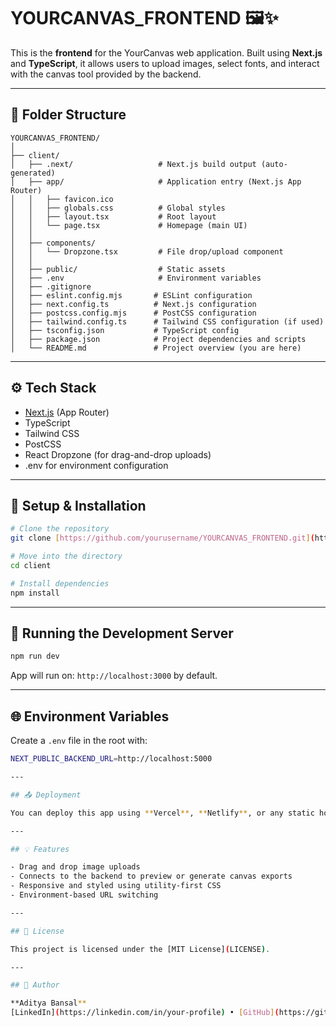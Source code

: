 # YOURCANVAS_FRONTEND 🖼️✨

This is the **frontend** for the YourCanvas web application. Built using **Next.js** and **TypeScript**, it allows users to upload images, select fonts, and interact with the canvas tool provided by the backend.

---

## 📁 Folder Structure

```
YOURCANVAS_FRONTEND/
│
├── client/
│   ├── .next/                   # Next.js build output (auto-generated)
│   ├── app/                     # Application entry (Next.js App Router)
│   │   ├── favicon.ico
│   │   ├── globals.css          # Global styles
│   │   ├── layout.tsx           # Root layout
│   │   └── page.tsx             # Homepage (main UI)
│   │
│   ├── components/
│   │   └── Dropzone.tsx         # File drop/upload component
│   │
│   ├── public/                  # Static assets
│   ├── .env                     # Environment variables
│   ├── .gitignore
│   ├── eslint.config.mjs       # ESLint configuration
│   ├── next.config.ts          # Next.js configuration
│   ├── postcss.config.mjs      # PostCSS configuration
│   ├── tailwind.config.ts      # Tailwind CSS configuration (if used)
│   ├── tsconfig.json           # TypeScript config
│   ├── package.json            # Project dependencies and scripts
│   └── README.md               # Project overview (you are here)
```

---

## ⚙️ Tech Stack

- [Next.js](https://nextjs.org/) (App Router)
- TypeScript
- Tailwind CSS 
- PostCSS
- React Dropzone (for drag-and-drop uploads)
- .env for environment configuration

---

## 🧪 Setup & Installation

```bash
# Clone the repository
git clone [https://github.com/yourusername/YOURCANVAS_FRONTEND.git](https://github.com/Aditya3403/yourcanvas_frontend.git)

# Move into the directory
cd client

# Install dependencies
npm install
```

---

## 🏁 Running the Development Server

```bash
npm run dev
```

App will run on: `http://localhost:3000` by default.

---

## 🌐 Environment Variables

Create a `.env` file in the root with:

```bash
NEXT_PUBLIC_BACKEND_URL=http://localhost:5000

---

## 📤 Deployment

You can deploy this app using **Vercel**, **Netlify**, or any static hosting provider that supports Next.js.

---

## 💡 Features

- Drag and drop image uploads
- Connects to the backend to preview or generate canvas exports
- Responsive and styled using utility-first CSS
- Environment-based URL switching

---

## 📄 License

This project is licensed under the [MIT License](LICENSE).

---

## 👤 Author

**Aditya Bansal**  
[LinkedIn](https://linkedin.com/in/your-profile) • [GitHub](https://github.com/yourusername)
